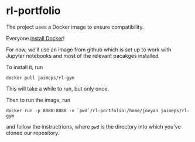 # rl-portfolio

The project uses a Docker image to ensure compatibility. 

Everyone [install Docker](https://docs.docker.com)!

For now, we'll use an image from github which is set up 
to work with Jupyter notebooks and most of the relevant 
pacakges installed. 

To install it, run
```
docker pull jaimeps/rl-gym
```
This will take a while to run, but only once.

Then to run the image, run
```
docker run -p 8888:8888 -v `pwd`/rl-portfolio:/home/jovyan jaimeps/rl-gym
```
and follow the instructrions, 
where `pwd` is the directory into which you've cloned our repository.
